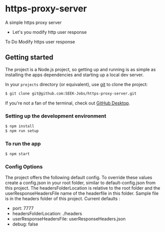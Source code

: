https-proxy-server
==================

A simple https proxy server
  * Let's you modify http user response

To Do
Modify https user response

## Getting started
The project is a Node.js project, so getting up and running is as simple as installing the apps dependencies and starting up a local dev server.

In your `projects` directory (or equivalent), use [git](https://git-scm.com/) to clone the project:

```sh
$ git clone git@github.com:SEEK-Jobs/https-proxy-server.git
```

If you're not a fan of the terminal, check out [GitHub Desktop](https://desktop.github.com/).

### Setting up the development environment

```sh
$ npm install
$ npm run setup
```

### To run the app
```sh
$ npm start
```

### Config Options
The project offers the following default config. To override these values create a config.json in your root folder, similar to default-config.json from this project. The headersFolderLocation is relative to the root folder and the userResponseHeadersFile name of the headerfile in this folder. Sample file is in the headers folder of this project. Current defaults :
  * port: 7777
  * headersFolderLocation: ./headers
  * userResponseHeadersFile: userResponseHeaders.json
  * debug: false

